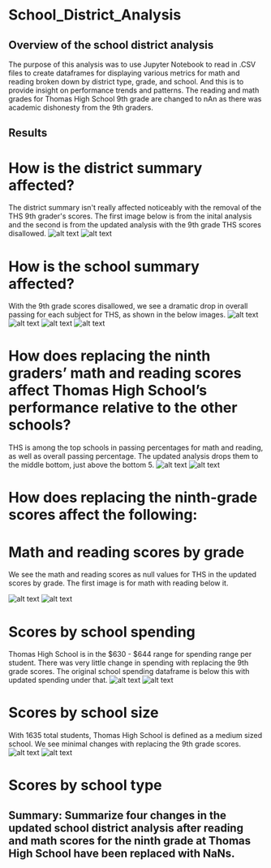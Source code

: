 # School_District_Analysis

## Overview of the school district analysis

The purpose of this analysis was to use Jupyter Notebook to read in .CSV files to create dataframes for displaying various metrics for math and reading broken down by district type, grade, and school. And this is to provide insight on performance trends and patterns. The reading and math grades for Thomas High School 9th grade are changed to nAn as there was academic dishonesty from the 9th graders.  

## Results

# How is the district summary affected?

The district summary isn't really affected noticeably with the removal of the THS 9th grader's scores. The first image below is from the inital analysis and the second is from the updated analysis with the 9th grade THS scores disallowed. 
![alt text](https://github.com/Jgray353/School_District_Analysis/blob/main/Original%20District%20Summary.png)
![alt text](https://github.com/Jgray353/School_District_Analysis/blob/main/Updated%20District%20Summary.png)

# How is the school summary affected?
With the 9th grade scores disallowed, we see a dramatic drop in overall passing for each subject for THS, as shown in the below images. 
![alt text](https://github.com/Jgray353/School_District_Analysis/blob/main/top%20bar.png)
![alt text](https://github.com/Jgray353/School_District_Analysis/blob/main/Original%20School%20Summary.png)
![alt text](https://github.com/Jgray353/School_District_Analysis/blob/main/top%20bar.png)
![alt text](https://github.com/Jgray353/School_District_Analysis/blob/main/Updated%20School%20Summary.png)
# How does replacing the ninth graders’ math and reading scores affect Thomas High School’s performance relative to the other schools?
THS is among the top schools in passing percentages for math and reading, as well as overall passing percentage. The updated analysis drops them to the middle bottom, just above the bottom 5. 
![alt text](https://github.com/Jgray353/School_District_Analysis/blob/main/Original%20Schools.png)
![alt text](https://github.com/Jgray353/School_District_Analysis/blob/main/Updated%20Schools.png)

# How does replacing the ninth-grade scores affect the following:
# Math and reading scores by grade
We see the math and reading scores as null values for THS in the updated scores by grade. The first image is for math with reading below it. 

![alt text](https://github.com/Jgray353/School_District_Analysis/blob/main/New%20Math%20Scores.png)
![alt text](https://github.com/Jgray353/School_District_Analysis/blob/main/New%20Reading%20Score.png)

# Scores by school spending
Thomas High School is in the $630 - $644 range for spending range per student. There was very little change in spending with replacing the 9th grade scores. The original school spending dataframe is below this with updated spending under that. 
![alt text](https://github.com/Jgray353/School_District_Analysis/blob/main/Original%20spending.png)
![alt text](https://github.com/Jgray353/School_District_Analysis/blob/main/updated%20spending.png)
# Scores by school size
With 1635 total students, Thomas High School is defined as a medium sized school. We see minimal changes with replacing the 9th grade scores. 
![alt text](https://github.com/Jgray353/School_District_Analysis/blob/main/Original%20school%20size.png)
![alt text](https://github.com/Jgray353/School_District_Analysis/blob/main/Updated%20size.png)

# Scores by school type

## Summary: Summarize four changes in the updated school district analysis after reading and math scores for the ninth grade at Thomas High School have been replaced with NaNs.
